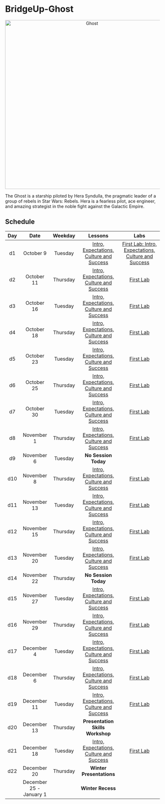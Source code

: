 # BridgeUp-Ghost

<p align="center">
  <img  src="http://www.jedinews.co.uk/wp-content/uploads/2018/01/forces-of-destiny-comic-hera.jpg" width="550px" alt="Ghost">
</p>

The Ghost is a starship piloted by Hera Syndulla, the pragmatic leader of a group of rebels in Star Wars: Rebels. Hera is a fearless pilot, ace engineer, and amazing strategist in the noble fight against the Galactic Empire.


## Schedule
  | Day | Date        | Weekday | Lessons     | Labs        |
  |:---:|:-----------:|:-------:|:-----------:|:-----------:|
  | d1  |October 9 |Tuesday | [Intro, Expectations, Culture and Success](./d1/lessons)| [First Lab: Intro, Expectations, Culture and Success](./d1/labs)|
  | d2  |October 11 |Thursday | [Intro, Expectations, Culture and Success](./d2/lessons)| [First Lab](./d2/labs)|
  | d3  |October 16 |Tuesday | [Intro, Expectations, Culture and Success](./d3/lessons)| [First Lab](./d3/labs)|
  | d4  |October 18 |Thursday | [Intro, Expectations, Culture and Success](./d4/lessons)| [First Lab](./d4/labs)|
  | d5  |October 23 |Tuesday | [Intro, Expectations, Culture and Success](./d5/lessons)| [First Lab](./d5/labs)|
  | d6  |October 25 |Thursday | [Intro, Expectations, Culture and Success](./d6/lessons)| [First Lab](./d6/labs)|
  | d7  |October 30 |Tuesday | [Intro, Expectations, Culture and Success](./d7/lessons)| [First Lab](./d7/labs)|
  | d8  |November 1 |Thursday | [Intro, Expectations, Culture and Success](./d8/lessons)| [First Lab](./d8/labs)|
  | d9  |November 6 |Tuesday | **No Session Today** |
  | d10 |November 8 |Thursday | [Intro, Expectations, Culture and Success](./d10/lessons)| [First Lab](./d10/labs)|
  | d11 |November 13 |Tuesday | [Intro, Expectations, Culture and Success](./d11/lessons)| [First Lab](./d11/labs)|
  | d12 |November 15 |Thursday | [Intro, Expectations, Culture and Success](./d12/lessons)| [First Lab](./d12/labs)|
  | d13 |November 20 |Tuesday | [Intro, Expectations, Culture and Success](./d13/lessons)| [First Lab](./d13/labs)|
  | d14 |November 22 |Thursday | **No Session Today** |
  | d15 |November 27 |Tuesday | [Intro, Expectations, Culture and Success](./d15/lessons)| [First Lab](./d15/labs)|
  | d16 |November 29 |Thursday | [Intro, Expectations, Culture and Success](./d16/lessons)| [First Lab](./d16/labs)|
  | d17 |December 4 |Tuesday | [Intro, Expectations, Culture and Success](./d17/lessons)| [First Lab](./d17/labs)|
  | d18 |December 6 |Thursday | [Intro, Expectations, Culture and Success](./d18/lessons)| [First Lab](./d18/labs)|
  | d19 |December 11 |Tuesday | [Intro, Expectations, Culture and Success](./d19/lessons)| [First Lab](./d19/labs)|
  | d20 |December 13 |Thursday | **Presentation Skills Workshop** |
  | d21 |December 18 |Tuesday | [Intro, Expectations, Culture and Success](./d21/lessons)| [First Lab](./d21/labs)|
  | d22 |December 20 |Thursday | **Winter Presentations** |
  |  |December 25 - January 1 | | **Winter Recess** |
